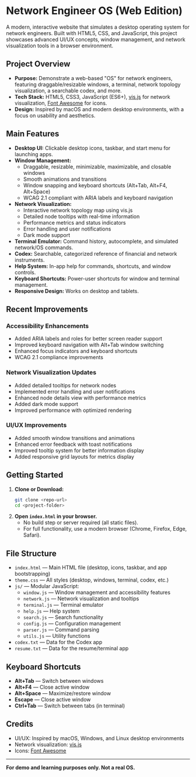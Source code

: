 # Network Engineer OS (Web Edition)

A modern, interactive website that simulates a desktop operating system for network engineers. Built with HTML5, CSS, and JavaScript, this project showcases advanced UI/UX concepts, window management, and network visualization tools in a browser environment.

## Project Overview

- **Purpose:** Demonstrate a web-based "OS" for network engineers, featuring draggable/resizable windows, a terminal, network topology visualization, a searchable codex, and more.
- **Tech Stack:** HTML5, CSS3, JavaScript (ES6+), [vis.js](https://visjs.org/) for network visualization, [Font Awesome](https://fontawesome.com/) for icons.
- **Design:** Inspired by macOS and modern desktop environments, with a focus on usability and aesthetics.

## Main Features

- **Desktop UI:** Clickable desktop icons, taskbar, and start menu for launching apps.
- **Window Management:** 
  - Draggable, resizable, minimizable, maximizable, and closable windows
  - Smooth animations and transitions
  - Window snapping and keyboard shortcuts (Alt+Tab, Alt+F4, Alt+Space)
  - WCAG 2.1 compliant with ARIA labels and keyboard navigation
- **Network Visualization:**
  - Interactive network topology map using vis.js
  - Detailed node tooltips with real-time information
  - Performance metrics and status indicators
  - Error handling and user notifications
  - Dark mode support
- **Terminal Emulator:** Command history, autocomplete, and simulated network/OS commands.
- **Codex:** Searchable, categorized reference of financial and network instruments.
- **Help System:** In-app help for commands, shortcuts, and window controls.
- **Keyboard Shortcuts:** Power-user shortcuts for window and terminal management.
- **Responsive Design:** Works on desktop and tablets.

## Recent Improvements

### Accessibility Enhancements
- Added ARIA labels and roles for better screen reader support
- Improved keyboard navigation with Alt+Tab window switching
- Enhanced focus indicators and keyboard shortcuts
- WCAG 2.1 compliance improvements

### Network Visualization Updates
- Added detailed tooltips for network nodes
- Implemented error handling and user notifications
- Enhanced node details view with performance metrics
- Added dark mode support
- Improved performance with optimized rendering

### UI/UX Improvements
- Added smooth window transitions and animations
- Enhanced error feedback with toast notifications
- Improved tooltip system for better information display
- Added responsive grid layouts for metrics display

## Getting Started

1. **Clone or Download:**
   ```bash
   git clone <repo-url>
   cd <project-folder>
   ```
2. **Open `index.html` in your browser.**
   - No build step or server required (all static files).
   - For full functionality, use a modern browser (Chrome, Firefox, Edge, Safari).

## File Structure

- `index.html` — Main HTML file (desktop, icons, taskbar, and app bootstrapping)
- `theme.css` — All styles (desktop, windows, terminal, codex, etc.)
- `js/` — Modular JavaScript:
  - `window.js` — Window management and accessibility features
  - `network.js` — Network visualization and tooltips
  - `terminal.js` — Terminal emulator
  - `help.js` — Help system
  - `search.js` — Search functionality
  - `config.js` — Configuration management
  - `parser.js` — Command parsing
  - `utils.js` — Utility functions
- `codex.txt` — Data for the Codex app
- `resume.txt` — Data for the resume/terminal app

## Keyboard Shortcuts

- **Alt+Tab** — Switch between windows
- **Alt+F4** — Close active window
- **Alt+Space** — Maximize/restore window
- **Escape** — Close active window
- **Ctrl+Tab** — Switch between tabs (in terminal)

## Credits
- UI/UX: Inspired by macOS, Windows, and Linux desktop environments
- Network visualization: [vis.js](https://visjs.org/)
- Icons: [Font Awesome](https://fontawesome.com/)

---

**For demo and learning purposes only. Not a real OS.** 